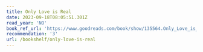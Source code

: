 ```yaml
---
title: Only Love is Real
date: 2023-09-18T08:05:51.301Z
read_year: 'NO'
book_ref_url: 'https://www.goodreads.com/book/show/135564.Only_Love_is_Real'
recommendation: '3'
url: /bookshelf/only-love-is-real
---
```


